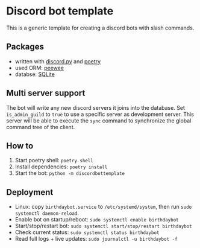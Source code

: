 # Discord bot template

This is a generic template for creating a discord bots with slash commands.

## Packages

- written with [discord.py](discordpy.readthedocs.io) and [poetry](https://python-poetry.org/docs/basic-usage/)
- used ORM: [peewee](https://docs.peewee-orm.com/)
- databse: [SQLite](https://www.sqlite.org/)

## Multi server support

The bot will write any new discord servers it joins into the database. Set `is_admin_guild` to `true` to use a specific server as development server. 
This server will be able to execute the `sync` command to synchronize the global command tree of the client.

## How to

1. Start poetry shell: `poetry shell`
2. Install dependencies: `poetry install`
3. Start the bot: `python -m discordbottemplate`

## Deployment

- Linux: copy `birthdaybot.service` to `/etc/systemd/system`, then run `sudo systemctl daemon-reload`.
- Enable bot on startup/reboot: `sudo systemctl enable birthdaybot`
- Start/stop/restart bot: `sudo systemctl start/stop/restart birthdaybot`
- Check current status: `sudo systemctl status birthdaybot`
- Read full logs + live updates: `sudo journalctl -u birthdaybot -f`


